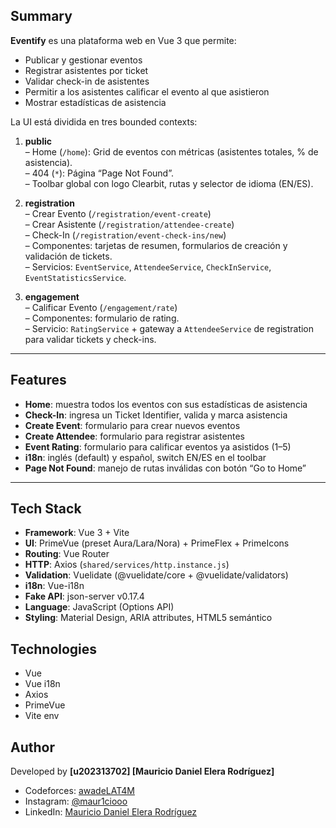 ## Summary

**Eventify** es una plataforma web en Vue 3 que permite:

- Publicar y gestionar eventos
- Registrar asistentes por ticket
- Validar check-in de asistentes
- Permitir a los asistentes calificar el evento al que asistieron
- Mostrar estadísticas de asistencia

La UI está dividida en tres bounded contexts:

1. **public**  
   – Home (`/home`): Grid de eventos con métricas (asistentes totales, % de asistencia).  
   – 404 (`*`): Página “Page Not Found”.  
   – Toolbar global con logo Clearbit, rutas y selector de idioma (EN/ES).

2. **registration**  
   – Crear Evento (`/registration/event-create`)  
   – Crear Asistente (`/registration/attendee-create`)  
   – Check-In (`/registration/event-check-ins/new`)  
   – Componentes: tarjetas de resumen, formularios de creación y validación de tickets.  
   – Servicios: `EventService`, `AttendeeService`, `CheckInService`, `EventStatisticsService`.

3. **engagement**  
   – Calificar Evento (`/engagement/rate`)  
   – Componentes: formulario de rating.  
   – Servicio: `RatingService` + gateway a `AttendeeService` de registration para validar tickets y check-ins.

---

## Features

- **Home**: muestra todos los eventos con sus estadísticas de asistencia
- **Check-In**: ingresa un Ticket Identifier, valida y marca asistencia
- **Create Event**: formulario para crear nuevos eventos
- **Create Attendee**: formulario para registrar asistentes
- **Event Rating**: formulario para calificar eventos ya asistidos (1–5)
- **i18n**: inglés (default) y español, switch EN/ES en el toolbar
- **Page Not Found**: manejo de rutas inválidas con botón “Go to Home”

---

## Tech Stack

- **Framework**: Vue 3 + Vite
- **UI**: PrimeVue (preset Aura/Lara/Nora) + PrimeFlex + PrimeIcons
- **Routing**: Vue Router
- **HTTP**: Axios (`shared/services/http.instance.js`)
- **Validation**: Vuelidate (@vuelidate/core + @vuelidate/validators)
- **i18n**: Vue-i18n
- **Fake API**: json-server v0.17.4
- **Language**: JavaScript (Options API)
- **Styling**: Material Design, ARIA attributes, HTML5 semántico

## Technologies

- Vue
- Vue i18n
- Axios
- PrimeVue
- Vite env

## Author

Developed by **[u202313702] [Mauricio Daniel Elera Rodríguez]**

- Codeforces: [awadeLAT4M](https://codeforces.com/profile/awadeLAT4M)
- Instagram: [@maur1ciooo](https://www.instagram.com/maur1ciooo/)
- LinkedIn: [Mauricio Daniel Elera Rodríguez](https://www.linkedin.com/in/mauricio-daniel-elera-rodr%C3%ADguez-193212234/)
